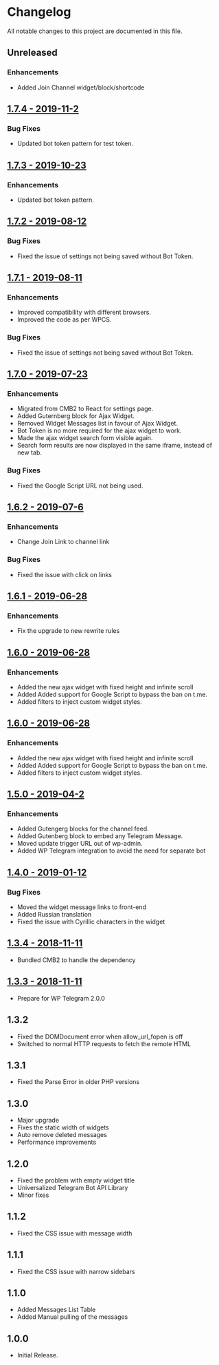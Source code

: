 # Changelog
All notable changes to this project are documented in this file.

## Unreleased
### Enhancements
* Added Join Channel widget/block/shortcode

## [1.7.4 - 2019-11-2](https://github.com/manzoorwanijk/wptelegram-widget/releases/tag/v1.7.4)
### Bug Fixes
* Updated bot token pattern for test token.

## [1.7.3 - 2019-10-23](https://github.com/manzoorwanijk/wptelegram-widget/releases/tag/v1.7.3)
### Enhancements
* Updated bot token pattern.

## [1.7.2 - 2019-08-12](https://github.com/manzoorwanijk/wptelegram-widget/releases/tag/v1.7.2)
### Bug Fixes
* Fixed the issue of settings not being saved without Bot Token.

## [1.7.1 - 2019-08-11](https://github.com/manzoorwanijk/wptelegram-widget/releases/tag/v1.7.1)
### Enhancements
* Improved compatibility with different browsers.
* Improved the code as per WPCS.

### Bug Fixes
* Fixed the issue of settings not being saved without Bot Token.

## [1.7.0 - 2019-07-23](https://github.com/manzoorwanijk/wptelegram-widget/releases/tag/v1.7.0)
### Enhancements
* Migrated from CMB2 to React for settings page.
* Added Guternberg block for Ajax Widget.
* Removed Widget Messages list in favour of Ajax Widget.
* Bot Token is no more required for the ajax widget to work.
* Made the ajax widget search form visible again.
* Search form results are now displayed in the same iframe, instead of new tab.

### Bug Fixes
* Fixed the Google Script URL not being used.

## [1.6.2 - 2019-07-6](https://github.com/manzoorwanijk/wptelegram-widget/releases/tag/v1.6.2)
### Enhancements
* Change Join Link to channel link

### Bug Fixes
* Fixed the issue with click on links

## [1.6.1 - 2019-06-28](https://github.com/manzoorwanijk/wptelegram-widget/releases/tag/v1.6.1)
### Enhancements
* Fix the upgrade to new rewrite rules

## [1.6.0 - 2019-06-28](https://github.com/manzoorwanijk/wptelegram-widget/releases/tag/v1.6.1)
### Enhancements
* Added the new ajax widget with fixed height and infinite scroll
* Added Added support for Google Script to bypass the ban on t.me.
* Added filters to inject custom widget styles.

## [1.6.0 - 2019-06-28](https://github.com/manzoorwanijk/wptelegram-widget/releases/tag/v1.6.0)
### Enhancements
* Added the new ajax widget with fixed height and infinite scroll
* Added Added support for Google Script to bypass the ban on t.me.
* Added filters to inject custom widget styles.

## [1.5.0 - 2019-04-2](https://github.com/manzoorwanijk/wptelegram-widget/releases/tag/v1.5.0)
### Enhancements
* Added Gutengerg blocks for the channel feed.
* Added Gutenberg block to embed any Telegram Message.
* Moved update trigger URL out of wp-admin.
* Added WP Telegram integration to avoid the need for separate bot

## [1.4.0 - 2019-01-12](https://github.com/manzoorwanijk/wptelegram-widget/releases/tag/v1.4.0)
### Bug Fixes
* Moved the widget message links to front-end
* Added Russian translation
* Fixed the issue with Cyrillic characters in the widget

## [1.3.4 - 2018-11-11](https://github.com/manzoorwanijk/wptelegram-widget/releases/tag/1.3.4)
* Bundled CMB2 to handle the dependency

## [1.3.3 - 2018-11-11](https://github.com/manzoorwanijk/wptelegram-widget/releases/tag/1.3.3)
* Prepare for WP Telegram 2.0.0

## 1.3.2
* Fixed the DOMDocument error when allow_url_fopen is off
* Switched to normal HTTP requests to fetch the remote HTML

## 1.3.1
* Fixed the Parse Error in older PHP versions

## 1.3.0
* Major upgrade
* Fixes the static width of widgets
* Auto remove deleted messages
* Performance improvements

## 1.2.0
* Fixed the problem with empty widget title
* Universalized Telegram Bot API Library
* Minor fixes

## 1.1.2
* Fixed the CSS issue with message width

## 1.1.1
* Fixed the CSS issue with narrow sidebars

## 1.1.0
* Added Messages List Table
* Added Manual pulling of the messages

## 1.0.0
* Initial Release.